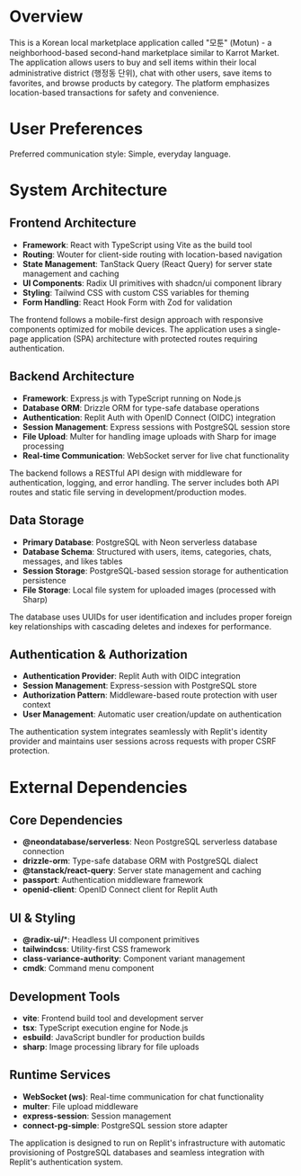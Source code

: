 # Overview

This is a Korean local marketplace application called "모툰" (Motun) - a neighborhood-based second-hand marketplace similar to Karrot Market. The application allows users to buy and sell items within their local administrative district (행정동 단위), chat with other users, save items to favorites, and browse products by category. The platform emphasizes location-based transactions for safety and convenience.

# User Preferences

Preferred communication style: Simple, everyday language.

# System Architecture

## Frontend Architecture
- **Framework**: React with TypeScript using Vite as the build tool
- **Routing**: Wouter for client-side routing with location-based navigation
- **State Management**: TanStack Query (React Query) for server state management and caching
- **UI Components**: Radix UI primitives with shadcn/ui component library
- **Styling**: Tailwind CSS with custom CSS variables for theming
- **Form Handling**: React Hook Form with Zod for validation

The frontend follows a mobile-first design approach with responsive components optimized for mobile devices. The application uses a single-page application (SPA) architecture with protected routes requiring authentication.

## Backend Architecture
- **Framework**: Express.js with TypeScript running on Node.js
- **Database ORM**: Drizzle ORM for type-safe database operations
- **Authentication**: Replit Auth with OpenID Connect (OIDC) integration
- **Session Management**: Express sessions with PostgreSQL session store
- **File Upload**: Multer for handling image uploads with Sharp for image processing
- **Real-time Communication**: WebSocket server for live chat functionality

The backend follows a RESTful API design with middleware for authentication, logging, and error handling. The server includes both API routes and static file serving in development/production modes.

## Data Storage
- **Primary Database**: PostgreSQL with Neon serverless database
- **Database Schema**: Structured with users, items, categories, chats, messages, and likes tables
- **Session Storage**: PostgreSQL-based session storage for authentication persistence
- **File Storage**: Local file system for uploaded images (processed with Sharp)

The database uses UUIDs for user identification and includes proper foreign key relationships with cascading deletes and indexes for performance.

## Authentication & Authorization
- **Authentication Provider**: Replit Auth with OIDC integration
- **Session Management**: Express-session with PostgreSQL store
- **Authorization Pattern**: Middleware-based route protection with user context
- **User Management**: Automatic user creation/update on authentication

The authentication system integrates seamlessly with Replit's identity provider and maintains user sessions across requests with proper CSRF protection.

# External Dependencies

## Core Dependencies
- **@neondatabase/serverless**: Neon PostgreSQL serverless database connection
- **drizzle-orm**: Type-safe database ORM with PostgreSQL dialect
- **@tanstack/react-query**: Server state management and caching
- **passport**: Authentication middleware framework
- **openid-client**: OpenID Connect client for Replit Auth

## UI & Styling
- **@radix-ui/***: Headless UI component primitives
- **tailwindcss**: Utility-first CSS framework
- **class-variance-authority**: Component variant management
- **cmdk**: Command menu component

## Development Tools
- **vite**: Frontend build tool and development server
- **tsx**: TypeScript execution engine for Node.js
- **esbuild**: JavaScript bundler for production builds
- **sharp**: Image processing library for file uploads

## Runtime Services
- **WebSocket (ws)**: Real-time communication for chat functionality
- **multer**: File upload middleware
- **express-session**: Session management
- **connect-pg-simple**: PostgreSQL session store adapter

The application is designed to run on Replit's infrastructure with automatic provisioning of PostgreSQL databases and seamless integration with Replit's authentication system.